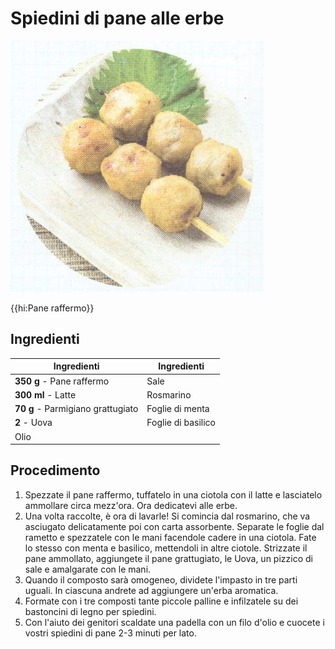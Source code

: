 # Spiedini di pane alle erbe

![](img/Spiedini-di-pane-alle-erbe.jpg)

{{hi:Pane raffermo}}

## Ingredienti

| Ingredienti                  | Ingredienti             |
| ---------------------------- | ----------------------- |
| **350 g** - Pane raffermo | Sale |
| **300 ml** - Latte | Rosmarino |
| **70 g** - Parmigiano grattugiato | Foglie di menta |
| **2** - Uova | Foglie di basilico |
| Olio | |

## Procedimento

1. Spezzate il pane raffermo, tuffatelo in una ciotola con il latte e lasciatelo ammollare circa mezz'ora. Ora dedicatevi alle erbe.
1. Una volta raccolte, è ora di lavarle! Si comincia dal rosmarino, che va asciugato delicatamente poi con carta assorbente. Separate le foglie dal rametto e spezzatele con le mani facendole cadere in una ciotola. Fate lo stesso con menta e basilico, mettendoli in altre ciotole. Strizzate il pane ammollato, aggiungete il pane grattugiato, le Uova, un pizzico di sale e amalgarate con le mani. 
1. Quando il composto sarà omogeneo, dividete l'impasto in tre parti uguali. In ciascuna andrete ad aggiungere un'erba aromatica.
1. Formate con i tre composti tante piccole palline e infilzatele su dei bastoncini di legno per spiedini.
1. Con l'aiuto dei genitori scaldate una padella con un filo d'olio e cuocete i vostri spiedini di pane 2-3 minuti per lato.
